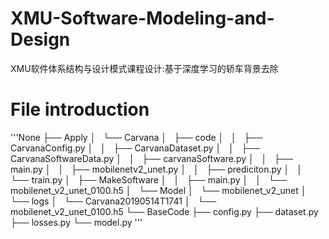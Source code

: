 # XMU-Software-Modeling-and-Design
XMU软件体系结构与设计模式课程设计:基于深度学习的轿车背景去除 
# File introduction
'''None
├── Apply
│   └── Carvana
│       ├── code
│       │   ├── CarvanaConfig.py
│       │   ├── CarvanaDataset.py
│       │   ├── CarvanaSoftwareData.py
│       │   ├── carvanaSoftware.py
│       │   ├── main.py
│       │   ├── mobilenetv2_unet.py
│       │   ├── prediciton.py
│       │   └── train.py
│       ├── MakeSoftware
│       │   ├── main.py
│       │   └── mobilenet_v2_unet_0100.h5
│       └── Model
│           └── mobilenet_v2_unet
│               └── logs
│                   └── Carvana20190514T1741
│                       └── mobilenet_v2_unet_0100.h5
└── BaseCode
    ├── config.py
    ├── dataset.py
    ├── losses.py
    └── model.py
'''
